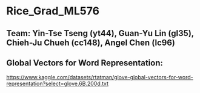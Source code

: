 # Rice_Grad_ML576
## Team: Yin-Tse Tseng (yt44), Guan-Yu Lin (gl35), Chieh-Ju Chueh (cc148), Angel Chen (lc96)
## Global Vectors for Word Representation: 
https://www.kaggle.com/datasets/rtatman/glove-global-vectors-for-word-representation?select=glove.6B.200d.txt



